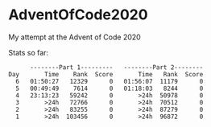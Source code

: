 # AdventOfCode2020
My attempt at the Advent of Code 2020

Stats so far:
```
      --------Part 1---------   --------Part 2--------
Day       Time    Rank  Score       Time   Rank  Score
  6   01:50:27   12329      0   01:56:07  11179      0
  5   00:49:49    7614      0   01:18:03   8244      0
  4   23:13:23   59242      0       >24h  50978      0
  3       >24h   72766      0       >24h  70512      0
  2       >24h   83255      0       >24h  87279      0
  1       >24h  103456      0       >24h  96872      0
```